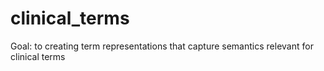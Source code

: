 # clinical_terms
Goal: to creating term representations that capture semantics relevant for clinical terms

